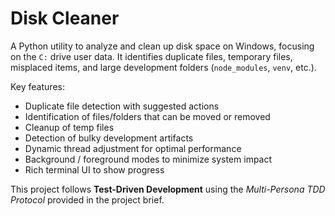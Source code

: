 # Disk Cleaner

A Python utility to analyze and clean up disk space on Windows, focusing on the `C:` drive user data. It identifies duplicate files, temporary files, misplaced items, and large development folders (`node_modules`, `venv`, etc.).

Key features:

- Duplicate file detection with suggested actions
- Identification of files/folders that can be moved or removed
- Cleanup of temp files
- Detection of bulky development artifacts
- Dynamic thread adjustment for optimal performance
- Background / foreground modes to minimize system impact
- Rich terminal UI to show progress

This project follows **Test-Driven Development** using the *Multi-Persona TDD Protocol* provided in the project brief.
